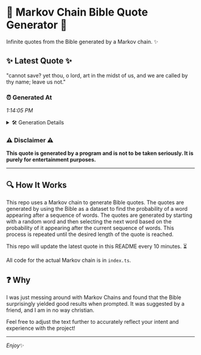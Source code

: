 # 📖 Markov Chain Bible Quote Generator 📖

Infinite quotes from the Bible generated by a Markov chain. ✨

## ✨ Latest Quote ✨
"cannot save? yet thou, o lord, art in the midst of us, and we are called by thy name; leave us not."

### ⏰ Generated At
*1:14:05 PM*

<details>
    <summary>🛠️ Generation Details</summary>
    <p>
        <strong>🌱 Seed:</strong> cannot<br>
        <strong>🔄 Iterations:</strong> 21<br>
        <strong>📜 Context History:</strong><br>[ cannot ]: save?<br>[ cannot, save? ]: yet<br>[ cannot, save?, yet ]: thou,<br>[ cannot, save?, yet, thou, ]: o<br>[ cannot, save?, yet, thou,, o ]: lord,<br>[ cannot, save?, yet, thou,, o, lord, ]: art<br>[ save?, yet, thou,, o, lord,, art ]: in<br>[ yet, thou,, o, lord,, art, in ]: the<br>[ thou,, o, lord,, art, in, the ]: midst<br>[ o, lord,, art, in, the, midst ]: of<br>[ lord,, art, in, the, midst, of ]: us,<br>[ art, in, the, midst, of, us, ]: and<br>[ in, the, midst, of, us,, and ]: we<br>[ the, midst, of, us,, and, we ]: are<br>[ midst, of, us,, and, we, are ]: called<br>[ of, us,, and, we, are, called ]: by<br>[ us,, and, we, are, called, by ]: thy<br>[ and, we, are, called, by, thy ]: name;<br>[ we, are, called, by, thy, name; ]: leave<br>[ are, called, by, thy, name;, leave ]: us<br>[ called, by, thy, name;, leave, us ]: not.<br>
    </p>
</details>

### ⚠️ Disclaimer ⚠️
**This quote is generated by a program and is not to be taken seriously. It is purely for entertainment purposes.**

---

## 🔍 How It Works

This repo uses a Markov chain to generate Bible quotes. The quotes are generated by using the Bible as a dataset to find the probability of a word appearing after a sequence of words. The quotes are generated by starting with a random word and then selecting the next word based on the probability of it appearing after the current sequence of words. This process is repeated until the desired length of the quote is reached.

This repo will update the latest quote in this README every 10 minutes. ⏳

All code for the actual Markov chain is in `index.ts`.

## ❓ Why

I was just messing around with Markov Chains and found that the Bible surprisingly yielded good results when prompted. 
It was suggested by a friend, and I am in no way christian.

Feel free to adjust the text further to accurately reflect your intent and experience with the project!

---

*Enjoy*✨

